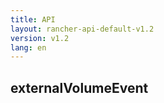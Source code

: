 ```yaml
---
title: API
layout: rancher-api-default-v1.2
version: v1.2
lang: en
---
```


## externalVolumeEvent





